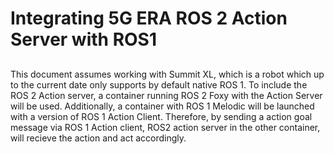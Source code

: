 # Integrating 5G ERA ROS 2 Action Server with ROS1


##
This document assumes working with Summit XL, which is a robot which up to the current date
only supports by default native ROS 1. To include the ROS 2 Action server, a container running
ROS 2 Foxy with the Action Server will be used. Additionally, a container with ROS 1 Melodic
will be launched  with a version of ROS 1 Action Client. 
Therefore, by sending a action goal message via ROS 1 Action client, ROS2 action server in the
other container, will recieve the action and act accordingly. 
